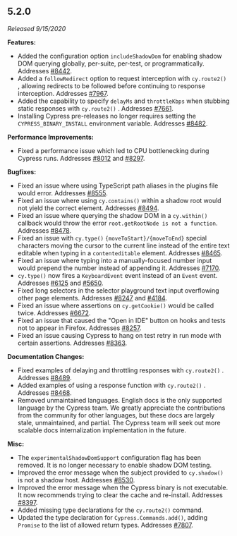 ## 5.2.0

_Released 9/15/2020_

**Features:**

- Added the configuration option `includeShadowDom` for enabling shadow DOM
  querying globally, per-suite, per-test, or programmatically. Addresses
  [#8442](https://github.com/cypress-io/cypress/issues/8442).
- Added a `followRedirect` option to request interception with `cy.route2()` ,
  allowing redirects to be followed before continuing to response interception.
  Addresses [#7967](https://github.com/cypress-io/cypress/issues/7967).
- Added the capability to specify `delayMs` and `throttleKbps` when stubbing
  static responses with `cy.route2()` . Addresses
  [#7661](https://github.com/cypress-io/cypress/issues/7661).
- Installing Cypress pre-releases no longer requires setting the
  `CYPRESS_BINARY_INSTALL` environment variable. Addresses
  [#8482](https://github.com/cypress-io/cypress/issues/8482).

**Performance Improvements:**

- Fixed a performance issue which led to CPU bottlenecking during Cypress runs.
  Addresses [#8012](https://github.com/cypress-io/cypress/issues/8012) and
  [#8297](https://github.com/cypress-io/cypress/issues/8297).

**Bugfixes:**

- Fixed an issue where using TypeScript path aliases in the plugins file would
  error. Addresses [#8555](https://github.com/cypress-io/cypress/issues/8555).
- Fixed an issue where using `cy.contains()` within a shadow root would not
  yield the correct element. Addresses
  [#8494](https://github.com/cypress-io/cypress/issues/8494).
- Fixed an issue where querying the shadow DOM in a `cy.within()` callback would
  throw the error `root.getRootNode is not a function`. Addresses
  [#8478](https://github.com/cypress-io/cypress/issues/8478).
- Fixed an issue with `cy.type()` `{moveToStart}/{moveToEnd}` special characters
  moving the cursor to the current line instead of the entire text editable when
  typing in a `contenteditable` element. Addresses
  [#8465](https://github.com/cypress-io/cypress/issues/8465).
- Fixed an issue where typing into a manually-focused number input would prepend
  the number instead of appending it. Addresses
  [#7170](https://github.com/cypress-io/cypress/issues/7170).
- `cy.type()` now fires a `KeyboardEvent` event instead of an `Event` event.
  Addresses [#6125](https://github.com/cypress-io/cypress/issues/6125) and
  [#5650](https://github.com/cypress-io/cypress/issues/5650).
- Fixed long selectors in the selector playground text input overflowing other
  page elements. Addresses
  [#8247](https://github.com/cypress-io/cypress/issues/8247) and
  [#4184](https://github.com/cypress-io/cypress/issues/4184).
- Fixed an issue where assertions on `cy.getCookie()` would be called twice.
  Addresses [#6672](https://github.com/cypress-io/cypress/issues/6672).
- Fixed an issue that caused the "Open in IDE" button on hooks and tests not to
  appear in Firefox. Addresses
  [#8257](https://github.com/cypress-io/cypress/issues/8257).
- Fixed an issue causing Cypress to hang on test retry in run mode with certain
  assertions. Addresses
  [#8363](https://github.com/cypress-io/cypress/issues/8363).

**Documentation Changes:**

- Fixed examples of delaying and throttling responses with `cy.route2()` .
  Addresses [#8489](https://github.com/cypress-io/cypress/issues/8489).
- Added examples of using a response function with `cy.route2()` . Addresses
  [#8468](https://github.com/cypress-io/cypress/issues/8468).
- Removed unmaintained languages. English docs is the only supported language by
  the Cypress team. We greatly appreciate the contributions from the community
  for other languages, but these docs are largely stale, unmaintained, and
  partial. The Cypress team will seek out more scalable docs internalization
  implementation in the future.

**Misc:**

- The `experimentalShadowDomSupport` configuration flag has been removed. It is
  no longer necessary to enable shadow DOM testing.
- Improved the error message when the subject provided to `cy.shadow()` is not a
  shadow host. Addresses
  [#8530](https://github.com/cypress-io/cypress/issues/8530).
- Improved the error message when the Cypress binary is not executable. It now
  recommends trying to clear the cache and re-install. Addresses
  [#8397](https://github.com/cypress-io/cypress/issues/8397).
- Added missing type declarations for the `cy.route2()` command.
- Updated the type declaration for `Cypress.Commands.add()`, adding `Promise` to
  the list of allowed return types. Addresses
  [#7807](https://github.com/cypress-io/cypress/issues/7807).
